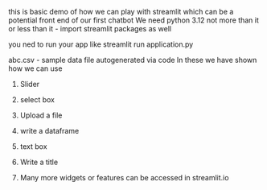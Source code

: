 this is basic demo of how we can play with streamlit which can be a potential front end of our first chatbot
We need python 3.12 not more than it or less than it - import streamlit packages as well 

you ned to run your app like streamlit run application.py

abc.csv - sample data file autogenerated via code
In these we have shown how we can use
1) Slider
2) select box
3) Upload a file
4) write a dataframe
5) text box
6) Write a title

7) Many more widgets or features can be accessed in streamlit.io
